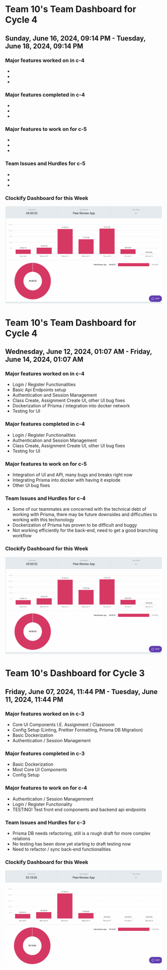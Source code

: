 
# Team 10's Team Dashboard for Cycle 4


## Sunday, June 16, 2024, 09:14 PM - Tuesday, June 18, 2024, 09:14 PM


### Major features worked on in c-4
*  
  
*  
  
*  
  

### Major features completed in c-4
*  
  
*  
  
*  
  

### Major features to work on for c-5
*  
  
*  
  
*  
  

### Team Issues and Hurdles for c-5
*  
  
*  
  
*  
  

### Clockify Dashboard for this Week

![Clockify Dashboard for c-4](./team_dashboard_images/clockify_dashboards/clockify_dashboard_c4.png)
  
  

# Team 10's Team Dashboard for Cycle 4


## Wednesday, June 12, 2024, 01:07 AM - Friday, June 14, 2024, 01:07 AM


### Major features worked on in c-4
*    Login / Register Functionalities 
*    Basic Api Endpoints setup
*    Authentication and Session Management 
*    Class Create, Assignment Create UI, other UI bug fixes 
*    Dockerization of Prisma / integration into docker network 
*    Testing for UI
  

### Major features completed in c-4
*    Login / Register Functionalities 
*    Authentication and Session Management 
*    Class Create, Assignment Create UI, other UI bug fixes 
*    Testing for UI
  

### Major features to work on for c-5
*  Integration of UI and API, many bugs and breaks right now
*  Integrating Prisma into docker with having it explode
*  Other UI bug fixes
  

### Team Issues and Hurdles for c-4
*  Some of our teammates are concerned with the technical debt of working with Prisma, 
there may be future downsides and difficulties to working with this techonology
*  Dockerization of Prisma has proven to be difficult and buggy
*  Not working efficiently for the back-end, need to get a good branching workflow
  

### Clockify Dashboard for this Week

![Clockify Dashboard for c-4](./team_dashboard_images/clockify_dashboards/clockify_dashboard_c4.png)
  
  
# Team 10's Dashboard for Cycle 3

## Friday, June 07, 2024, 11:44 PM - Tuesday, June 11, 2024, 11:44 PM 

### Major features worked on in c-3
* Core UI Components I.E. Assignment / Classroom
* Config Setup (Linting, Prettier Formatting, Prisma DB Migration)
* Basic Dockerization
* Authentication / Session Management  

### Major features completed in c-3
* Basic Dockerization
* Most Core UI Components
* Config Setup

### Major features to work on for c-4
* Authentication / Session Managemnent
* Login / Register Functionality
* TESTING! Test front end components and backend api endpoints

### Team Issues and Hurdles for c-3
* Prisma DB needs refactoring, still is a rough draft for more complex relations 
* No testing has been done yet starting to draft testing now 
* Need to refactor / sync back-end functionalities  

### Clockify Dashboard for this Week 
![Clockify Dashboard for c-3](./team_dashboard_images/clockify_dashboards/clockify_dashboard_c3.png)
